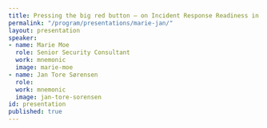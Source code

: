 ```yaml
---
title: Pressing the big red button – on Incident Response Readiness in the Oil and Gas Sector
permalink: "/program/presentations/marie-jan/"
layout: presentation
speaker:
- name: Marie Moe
  role: Senior Security Consultant
  work: mnemonic
  image: marie-moe
- name: Jan Tore Sørensen
  role: 
  work: mnemonic
  image: jan-tore-sorensen
id: presentation
published: true
---
```

